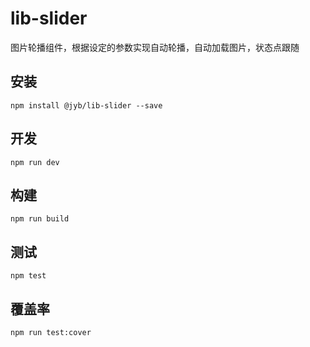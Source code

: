 # lib-slider

图片轮播组件，根据设定的参数实现自动轮播，自动加载图片，状态点跟随

## 安装

```shell
npm install @jyb/lib-slider --save
```

## 开发

```shell
npm run dev
```

## 构建

```shell
npm run build
```

## 测试

```shell
npm test
```

## 覆盖率

```shell
npm run test:cover
```
